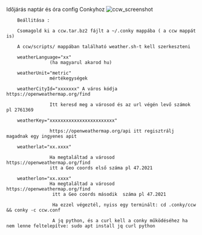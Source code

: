 Időjárás naptár és óra config Conkyhoz
![ccw_screenshot](https://user-images.githubusercontent.com/58111930/141647317-b8a0063e-2f6a-4c84-877a-db45e22ca764.png)

        Beállitása :

        Csomagold ki a ccw.tar.bz2 fájlt a ~/.conky mappába ( a ccw mappát is)

        A ccw/scripts/ mappában található weather.sh-t kell szerkeszteni

        weatherLanguage="xx" 
                    (ha magyarul akarod hu)
        
        weatherUnit="metric"  
                    mértékegységek   
        
        weatherCityId="xxxxxxx" A város kódja  https://openweathermap.org/find  
        
                    Itt keresd meg a városod és az url végén levő számok pl 2761369
                    
        weatherKey="xxxxxxxxxxxxxxxxxxxxxxxx" 
        
                    https://openweathermap.org/api itt regisztrálj magadnak egy ingyenes apit
                            
        weatherlat="xx.xxxx" 
        
                    Ha megtaláltad a városod   https://openweathermap.org/find  
                    itt a Geo coords első száma pl 47.2021
                    
        weatherlon="xx.xxxx" 
                    Ha megtaláltad a városod   https://openweathermap.org/find 
                     itt a Geo coords második  száma pl 47.2021
                     
                     Ha ezzel végeztél, nyiss egy terminált: cd .conky/ccw && conky -c ccw.conf
                     
                     A jq python, és a curl kell a conky működéséhez ha nem lenne feltelepítve: sudo apt install jq curl python
